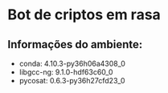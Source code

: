 # Bot de criptos em rasa


## Informações do ambiente:

  - conda:     4.10.3-py36h06a4308_0
  - libgcc-ng: 9.1.0-hdf63c60_0
  - pycosat:   0.6.3-py36h27cfd23_0 
